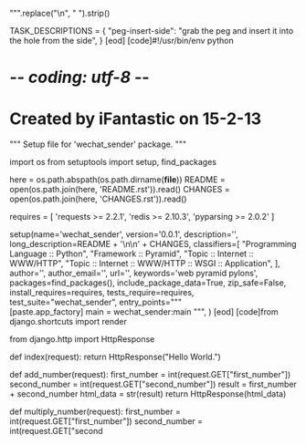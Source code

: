 
""".replace("\n", " ").strip()

TASK_DESCRIPTIONS = {
    "peg-insert-side": "grab the peg and insert it into the hole from the side",
}
[eod] [code]#!/usr/bin/env python
# -*- coding: utf-8 -*-
# Created by iFantastic on 15-2-13
"""
Setup file for 'wechat_sender' package.
"""

import os
from setuptools import setup, find_packages

here = os.path.abspath(os.path.dirname(__file__))
README = open(os.path.join(here, 'README.rst')).read()
CHANGES = open(os.path.join(here, 'CHANGES.rst')).read()

requires = [
    'requests >= 2.2.1',
    'redis >= 2.10.3',
    'pyparsing >= 2.0.2'
]

setup(name='wechat_sender',
      version='0.0.1',
      description='',
      long_description=README + '\n\n' +  CHANGES,
      classifiers=[
        "Programming Language :: Python",
        "Framework :: Pyramid",
        "Topic :: Internet :: WWW/HTTP",
        "Topic :: Internet :: WWW/HTTP :: WSGI :: Application",
      ],
      author='',
      author_email='',
      url='',
      keywords='web pyramid pylons',
      packages=find_packages(),
      include_package_data=True,
      zip_safe=False,
      install_requires=requires,
      tests_require=requires,
      test_suite="wechat_sender",
      entry_points="""\
      [paste.app_factory]
      main = wechat_sender:main
      """,
      )
[eod] [code]from django.shortcuts import render

from django.http import HttpResponse

def index(request):
    return HttpResponse("Hello World.")

def add_number(request):
    first_number = int(request.GET["first_number"])
    second_number = int(request.GET["second_number"])
    result = first_number + second_number
    html_data = str(result)
    return HttpResponse(html_data)

def multiply_number(request):
    first_number = int(request.GET["first_number"])
    second_number = int(request.GET["second